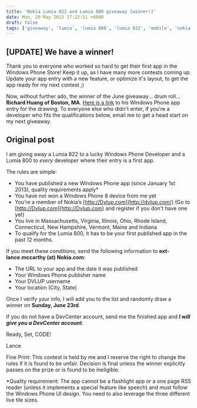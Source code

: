 ```yaml
---
title: 'Nokia Lumia 822 and Lumia 800 giveaway [winner!]'
date: Mon, 20 May 2013 17:22:51 +0000
draft: false
tags: ['giveaway', 'lumia', 'lumia 800', 'lumia 822', 'mobile', 'nokia', 'technology', 'tile sizes', 'windows phone', 'wp8dev', 'wpdev']
---
```


\[UPDATE\] We have a winner!
----------------------------

Thank you to everyone who worked so hard to get their first app in the Windows Phone Store! Keep it up, as I have many more contests coming up. Update your app entry with a new feature, or optimize it's layout, to get the app ready for my next contest ;)

Now, without further ado, the winner of the June giveaway... drum roll... **Richard Huang of Boston, MA**. [Here is a link](http://www.windowsphone.com/en-us/store/app/languages-on-the-go/920df3b0-dcd2-4f36-b913-e342f1c37d32) to his Windows Phone app entry for the drawing. To everyone else who didn't enter, if you're a developer who fits the qualifications below, email me to get a head start on my next giveaway.

Original post
-------------

I am giving away a Lumia 822 to a lucky Windows Phone Developer and a Lumia 800 to _every_ developer where their entry is a first app.

The rules are simple:

*   You have published a new Windows Phone app (since January 1st 2013), quality requirements apply\*
*   You have not won a Windows Phone 8 device from me yet
*   You’re a member of Nokia’s [http://Dvlup.com](http://dvlup.com/) (Go to [http://Dvlup.com](http://Dvlup.com) and register if you don't have one yet)
*   You live in Massachusetts, Virginia, Illinois, Ohio, Rhode Island, Connecticut, New Hampshire, Vermont, Maine and Indiana
*   To qualify for the Lumia 800, it has to be your first published app in the past 12 months.

If you meet these conditions, send the following information to **ext-lance.mccarthy (at) Nokia.com**:

*   The URL to your app and the date it was published
*   Your Windows Phone publisher name
*   Your DVLUP username
*   Your location (City, State)

Once I verify your info, I will add you to the list and randomly draw a winner on **Sunday, June 23rd**.

If you do not have a DevCenter account, send me the finished app and **_I will give you a DevCenter account_**.

Ready, Set, CODE!

Lance

Fine Print: This contest is held by me and I reserve the right to change the rules if it is found to be unfair. Decision is final unless the winner explicitly passes on the prize or is found to be ineligible.

\*Quality requirement: The app cannot be a flashlight app or a one page RSS reader (unless it implements a special feature like speech) and must follow the Windows Phone UI design. You need to also leverage the three different live tile sizes.